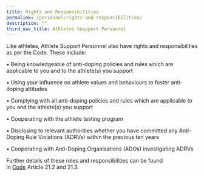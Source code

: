 ```yaml
---
title: Rights and Responsibilities
permalink: /personnel/rights-and-responsibilities/
description: ""
third_nav_title: Athletes Suupport Personnel
---
```

Like athletes, Athlete Support Personnel also have rights and responsibilities as per the Code. These include:

 • Being knowledgeable of anti-doping policies and rules which are applicable to you and to the athlete(s) you support

• Using your influence on athlete values and behaviours to foster anti-doping attitudes

• Complying with all anti-doping policies and rules which are applicable to you and the athlete(s) you support

• Cooperating with the athlete testing program

• Disclosing to relevant authorities whether you have committed any Anti-Doping Rule Violations (ADRVs) within the previous ten years

• Cooperating with Anti-Doping Organisations (ADOs) investigating ADRVs

Further details of these roles and responsibilities can be found in [Code](https://www.wada-ama.org/en/resources/world-anti-doping-program/world-anti-doping-code) Article 21.2 and 21.3.